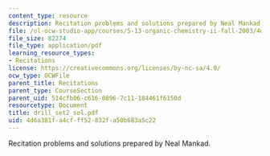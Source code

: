 ```yaml
---
content_type: resource
description: Recitation problems and solutions prepared by Neal Mankad.
file: /ol-ocw-studio-app/courses/5-13-organic-chemistry-ii-fall-2003/4d6a381fa4cfff52832fa50b683a5c22_drill_set2_sol.pdf
file_size: 82274
file_type: application/pdf
learning_resource_types:
- Recitations
license: https://creativecommons.org/licenses/by-nc-sa/4.0/
ocw_type: OCWFile
parent_title: Recitations
parent_type: CourseSection
parent_uid: 514cfb06-c616-0896-7c11-184461f6150d
resourcetype: Document
title: drill_set2_sol.pdf
uid: 4d6a381f-a4cf-ff52-832f-a50b683a5c22
---
```

Recitation problems and solutions prepared by Neal Mankad.